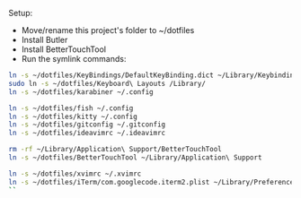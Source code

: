 Setup:

- Move/rename this project's folder to ~/dotfiles
- Install Butler
- Install BetterTouchTool
- Run the symlink commands:

```bash
ln -s ~/dotfiles/KeyBindings/DefaultKeyBinding.dict ~/Library/Keybindings/DefaultKeyBinding.dict
sudo ln -s ~/dotfiles/Keyboard\ Layouts /Library/
ln -s ~/dotfiles/karabiner ~/.config

ln -s ~/dotfiles/fish ~/.config
ln -s ~/dotfiles/kitty ~/.config
ln -s ~/dotfiles/gitconfig ~/.gitconfig
ln -s ~/dotfiles/ideavimrc ~/.ideavimrc

rm -rf ~/Library/Application\ Support/BetterTouchTool
ln -s ~/dotfiles/BetterTouchTool ~/Library/Application\ Support

ln -s ~/dotfiles/xvimrc ~/.xvimrc
ln -s ~/dotfiles/iTerm/com.googlecode.iterm2.plist ~/Library/Preferences
``
